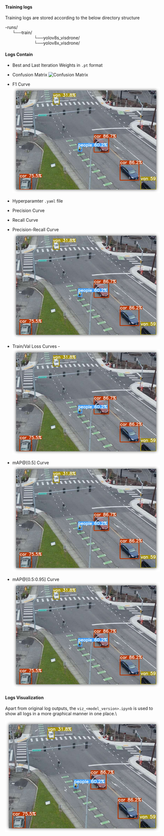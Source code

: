 

#### Training logs

Training logs are stored according to the below directory structure

-runs/\
&nbsp;&nbsp;&nbsp;&nbsp;&nbsp;&nbsp;└──train/\
&nbsp;&nbsp;&nbsp;&nbsp;&nbsp;&nbsp;&nbsp;&nbsp;&nbsp;&nbsp;&nbsp;&nbsp;&nbsp;&nbsp;&nbsp;&nbsp;&nbsp;&nbsp;&nbsp;&nbsp;&nbsp;&nbsp;&nbsp;&nbsp;└──yolov8s_visdrone/\
&nbsp;&nbsp;&nbsp;&nbsp;&nbsp;&nbsp;&nbsp;&nbsp;&nbsp;&nbsp;&nbsp;&nbsp;&nbsp;&nbsp;&nbsp;&nbsp;&nbsp;&nbsp;&nbsp;&nbsp;&nbsp;&nbsp;&nbsp;&nbsp;└──yolov8x_visdrone/


#### Logs Contain

  - Best and Last Iteration Weights in `.pt` format
  - Confusion Matrix
  ![Confusion Matrix](/confusion_matrix.png)
  - F1 Curve
  ![Predicted Image](/images/Det2.png)
  - Hyperparamter `.yaml` file
  - Precision Curve
  - Recall Curve
  - Precision-Recall Curve
  ![Predicted Image](/images/Det2.png)

  - Train/Val Loss Curves
  -![Predicted Image](/images/Det2.png)

  - mAP@[0.5] Curve
  ![Predicted Image](/images/Det2.png)

  - mAP@[0.5:0.95] Curve
  ![Predicted Image](/images/Det2.png)

#### Logs Visualization

Apart from original log outputs, the `viz_<model_version>.ipynb` is used to show all logs in a more graphical manner in one place.\



![Predicted Image](/images/Det2.png)




